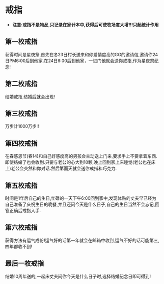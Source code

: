 # 戒指

- **注意:戒指不是物品,只记录在家计本中,获得后可使牧场度大增!!!只起统计作用**

## 第一枚戒指

获得时间是星夜祭,首先在冬23日村长送来和你爱情度高的GG的邀请信,邀请你24日PM6:00后到他家.在24日6:00后到他家，一进门他就会送你戒指,作为星夜祭纪念!

## 第二枚戒指

结婚戒指,结婚后就会出现!

## 第三枚戒指

万步计1000万步!!

## 第四枚戒指

在春感恩节(春14)和自己好感度高的男孩会主动送上门来,要求手上不要拿着东西.即使结婚了也会收到.只要与老公的心大到10颗,晚上回到家上床睡觉(老公也在床上)老公会突然和你对话.然后第而天就会送你戒指和巧克力.

## 第五枚戒指

时间是1年后自己的生日,忙碌的一天下午6:00回到家中,发现体贴的丈夫早已经为自己准备了庆祝生日的晚餐,并且还问今天是什么日子,自己的生日当然不会忘记,回答正确后戒指入手.

## 第六枚戒指

获得方法有运气成份!运气好的话第一年就会在邮箱中收到,运气不好的话可能第三,四年都收不到!

## 最后一枚戒指

结婚10周年送的,一起床丈夫问你今天是什么日子时,选择结婚纪念日即可得到!
